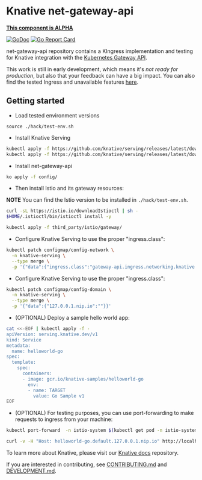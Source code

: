 # Knative net-gateway-api

**[This component is ALPHA](https://github.com/knative/community/tree/main/mechanics/MATURITY-LEVELS.md)**

[![GoDoc](https://godoc.org/knative-sandbox.dev/net-gateway-api?status.svg)](https://godoc.org/knative.dev/net-gateway-api)
[![Go Report Card](https://goreportcard.com/badge/knative-sandbox/net-gateway-api)](https://goreportcard.com/report/knative-sandbox/net-gateway-api)

net-gateway-api repository contains a KIngress implementation and testing for Knative
integration with the
[Kubernetes Gateway API](https://gateway-api.sigs.k8s.io/).

This work is still in early development, which means it's _not ready for production_, but also that your feedback can have a big impact.
You can also find the tested Ingress and unavailable features [here](docs/test-version.md).

## Getting started

- Load tested environment versions

```
source ./hack/test-env.sh
```

- Install Knative Serving

```bash
kubectl apply -f https://github.com/knative/serving/releases/latest/download/serving-crds.yaml
kubectl apply -f https://github.com/knative/serving/releases/latest/download/serving-core.yaml
```

- Install net-gateway-api

```bash
ko apply -f config/
```

- Then install Istio and its gateway resources:

__NOTE__ You can find the Istio version to be installed in `./hack/test-env.sh`.

```bash
curl -sL https://istio.io/downloadIstioctl | sh -
$HOME/.istioctl/bin/istioctl install -y

kubectl apply -f third_party/istio/gateway/
```

- Configure Knative Serving to use the proper "ingress.class":

```bash
kubectl patch configmap/config-network \
  -n knative-serving \
  --type merge \
  -p '{"data":{"ingress.class":"gateway-api.ingress.networking.knative.dev"}}'
```

- Configure Knative Serving to use the proper "ingress.class":

```bash
kubectl patch configmap/config-domain \
  -n knative-serving \
  --type merge \
  -p '{"data":{"127.0.0.1.nip.io":""}}'
```

- (OPTIONAL) Deploy a sample hello world app:

```bash
cat <<-EOF | kubectl apply -f -
apiVersion: serving.knative.dev/v1
kind: Service
metadata:
  name: helloworld-go
spec:
  template:
    spec:
      containers:
      - image: gcr.io/knative-samples/helloworld-go
        env:
        - name: TARGET
          value: Go Sample v1
EOF
```

- (OPTIONAL) For testing purposes, you can use port-forwarding to make requests
  to ingress from your machine:

```bash
kubectl port-forward  -n istio-system $(kubectl get pod -n istio-system -l "app=istio-ingressgateway" --output=jsonpath="{.items[0].metadata.name}") 8080:8080

curl -v -H "Host: helloworld-go.default.127.0.0.1.nip.io" http://localhost:8080
```

To learn more about Knative, please visit our
[Knative docs](https://github.com/knative/docs) repository.

If you are interested in contributing, see [CONTRIBUTING.md](./CONTRIBUTING.md)
and [DEVELOPMENT.md](./DEVELOPMENT.md).
